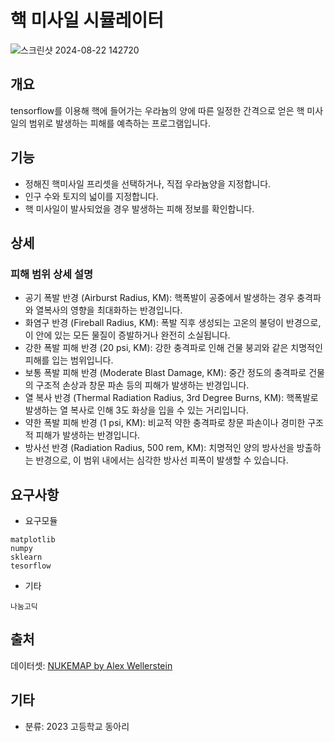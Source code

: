 # 핵 미사일 시뮬레이터
![스크린샷 2024-08-22 142720](https://github.com/user-attachments/assets/e63ec4b0-6360-4b52-8e97-d340ba379a62)
## 개요
tensorflow를 이용해 핵에 들어가는 우라늄의 양에 따른 일정한 간격으로 얻은 핵 미사일의 범위로 발생하는 피해를 예측하는 프로그램입니다.  

## 기능
- 정해진 핵미사일 프리셋을 선택하거나, 직접 우라늄양을 지정합니다.
- 인구 수와 토지의 넓이를 지정합니다.
- 핵 미사일이 발사되었을 경우 발생하는 피해 정보를 확인합니다.

## 상세
### 피해 범위 상세 설명
- 공기 폭발 반경 (Airburst Radius, KM):
핵폭발이 공중에서 발생하는 경우 충격파와 열복사의 영향을 최대화하는 반경입니다.
- 화염구 반경 (Fireball Radius, KM):
폭발 직후 생성되는 고온의 불덩이 반경으로, 이 안에 있는 모든 물질이 증발하거나 완전히 소실됩니다.
- 강한 폭발 피해 반경 (20 psi, KM):
강한 충격파로 인해 건물 붕괴와 같은 치명적인 피해를 입는 범위입니다.
- 보통 폭발 피해 반경 (Moderate Blast Damage, KM):
중간 정도의 충격파로 건물의 구조적 손상과 창문 파손 등의 피해가 발생하는 반경입니다.
- 열 복사 반경 (Thermal Radiation Radius, 3rd Degree Burns, KM):
핵폭발로 발생하는 열 복사로 인해 3도 화상을 입을 수 있는 거리입니다.
- 약한 폭발 피해 반경 (1 psi, KM):
비교적 약한 충격파로 창문 파손이나 경미한 구조적 피해가 발생하는 반경입니다.
- 방사선 반경 (Radiation Radius, 500 rem, KM):
치명적인 양의 방사선을 방출하는 반경으로, 이 범위 내에서는 심각한 방사선 피폭이 발생할 수 있습니다.

## 요구사항
* 요구모듈
```
matplotlib
numpy
sklearn
tesorflow
```
* 기타
```
나눔고딕
```
## 출처
데이터셋: [NUKEMAP by Alex Wellerstein](https://nuclearsecrecy.com/nukemap/)

## 기타
- 분류: 2023 고등학교 동아리